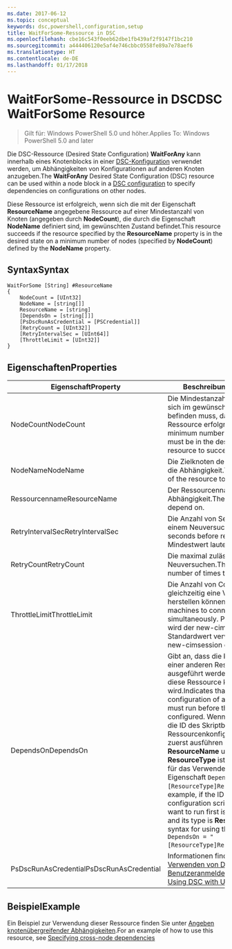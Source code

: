 ```yaml
---
ms.date: 2017-06-12
ms.topic: conceptual
keywords: dsc,powershell,configuration,setup
title: WaitForSome-Ressource in DSC
ms.openlocfilehash: cbe16c543f0eeb62dbe1fb439af2f9147f1bc210
ms.sourcegitcommit: a444406120e5af4e746cbbc0558fe89a7e78aef6
ms.translationtype: HT
ms.contentlocale: de-DE
ms.lasthandoff: 01/17/2018
---
```

# <a name="dsc-waitforsome-resource"></a><span data-ttu-id="dc22d-103">WaitForSome-Ressource in DSC</span><span class="sxs-lookup"><span data-stu-id="dc22d-103">DSC WaitForSome Resource</span></span>

> <span data-ttu-id="dc22d-104">Gilt für: Windows PowerShell 5.0 und höher.</span><span class="sxs-lookup"><span data-stu-id="dc22d-104">Applies To: Windows PowerShell 5.0 and later</span></span>

<span data-ttu-id="dc22d-105">Die DSC-Ressource (Desired State Configuration) **WaitForAny** kann innerhalb eines Knotenblocks in einer [DSC-Konfiguration](configurations.md) verwendet werden, um Abhängigkeiten von Konfigurationen auf anderen Knoten anzugeben.</span><span class="sxs-lookup"><span data-stu-id="dc22d-105">The **WaitForAny** Desired State Configuration (DSC) resource can be used within a node block in a [DSC configuration](configurations.md) to specify dependencies on configurations on other nodes.</span></span>

<span data-ttu-id="dc22d-106">Diese Ressource ist erfolgreich, wenn sich die mit der Eigenschaft **ResourceName** angegebene Ressource auf einer Mindestanzahl von Knoten (angegeben durch **NodeCount**), die durch die Eigenschaft **NodeName** definiert sind, im gewünschten Zustand befindet.</span><span class="sxs-lookup"><span data-stu-id="dc22d-106">This resource succeeds if the resource specified by the **ResourceName** property is in the desired state on a minimum number of nodes (specified by **NodeCount**) defined by the **NodeName** property.</span></span> 


## <a name="syntax"></a><span data-ttu-id="dc22d-107">Syntax</span><span class="sxs-lookup"><span data-stu-id="dc22d-107">Syntax</span></span>

```
WaitForSome [String] #ResourceName
{
    NodeCount = [UInt32]
    NodeName = [string[]]
    ResourceName = [string]
    [DependsOn = [string[]]]
    [PsDscRunAsCredential = [PSCredential]]
    [RetryCount = [UInt32]]
    [RetryIntervalSec = [UInt64]]
    [ThrottleLimit = [UInt32]]
}
```

## <a name="properties"></a><span data-ttu-id="dc22d-108">Eigenschaften</span><span class="sxs-lookup"><span data-stu-id="dc22d-108">Properties</span></span>

|  <span data-ttu-id="dc22d-109">Eigenschaft</span><span class="sxs-lookup"><span data-stu-id="dc22d-109">Property</span></span>  |  <span data-ttu-id="dc22d-110">Beschreibung</span><span class="sxs-lookup"><span data-stu-id="dc22d-110">Description</span></span>   | 
|---|---| 
| <span data-ttu-id="dc22d-111">NodeCount</span><span class="sxs-lookup"><span data-stu-id="dc22d-111">NodeCount</span></span>| <span data-ttu-id="dc22d-112">Die Mindestanzahl von Knoten, die sich im gewünschten Zustand befinden muss, damit diese Ressource erfolgreich ist.</span><span class="sxs-lookup"><span data-stu-id="dc22d-112">The minimum number of nodes that must be in the desired state for this resource to succeed.</span></span>|
| <span data-ttu-id="dc22d-113">NodeName</span><span class="sxs-lookup"><span data-stu-id="dc22d-113">NodeName</span></span>| <span data-ttu-id="dc22d-114">Die Zielknoten der Ressource für die Abhängigkeit.</span><span class="sxs-lookup"><span data-stu-id="dc22d-114">The target nodes of the resource to depend on.</span></span>| 
| <span data-ttu-id="dc22d-115">Ressourcenname</span><span class="sxs-lookup"><span data-stu-id="dc22d-115">ResourceName</span></span>| <span data-ttu-id="dc22d-116">Der Ressourcenname für die Abhängigkeit.</span><span class="sxs-lookup"><span data-stu-id="dc22d-116">The resource name to depend on.</span></span>| 
| <span data-ttu-id="dc22d-117">RetryIntervalSec</span><span class="sxs-lookup"><span data-stu-id="dc22d-117">RetryIntervalSec</span></span>| <span data-ttu-id="dc22d-118">Die Anzahl von Sekunden bis zu einem Neuversuch.</span><span class="sxs-lookup"><span data-stu-id="dc22d-118">The number of seconds before retrying.</span></span> <span data-ttu-id="dc22d-119">Der Mindestwert lautet 1.</span><span class="sxs-lookup"><span data-stu-id="dc22d-119">Minimum is 1.</span></span>| 
| <span data-ttu-id="dc22d-120">RetryCount</span><span class="sxs-lookup"><span data-stu-id="dc22d-120">RetryCount</span></span>| <span data-ttu-id="dc22d-121">Die maximal zulässige Anzahl von Neuversuchen.</span><span class="sxs-lookup"><span data-stu-id="dc22d-121">The maximum number of times to retry.</span></span>| 
| <span data-ttu-id="dc22d-122">ThrottleLimit</span><span class="sxs-lookup"><span data-stu-id="dc22d-122">ThrottleLimit</span></span>| <span data-ttu-id="dc22d-123">Die Anzahl von Computern, die gleichzeitig eine Verbindung herstellen können.</span><span class="sxs-lookup"><span data-stu-id="dc22d-123">Number of machines to connect simultaneously.</span></span> <span data-ttu-id="dc22d-124">Per Voreinstellung wird der new-cimsession-Standardwert verwendet.</span><span class="sxs-lookup"><span data-stu-id="dc22d-124">Default is new-cimsession default.</span></span>| 
| <span data-ttu-id="dc22d-125">DependsOn</span><span class="sxs-lookup"><span data-stu-id="dc22d-125">DependsOn</span></span> | <span data-ttu-id="dc22d-126">Gibt an, dass die Konfiguration einer anderen Ressource ausgeführt werden muss, bevor diese Ressource konfiguriert wird.</span><span class="sxs-lookup"><span data-stu-id="dc22d-126">Indicates that the configuration of another resource must run before this resource is configured.</span></span> <span data-ttu-id="dc22d-127">Wenn beispielsweise die ID des Skriptblocks mit der Ressourcenkonfiguration, den Sie zuerst ausführen möchten, __ResourceName__ und dessen Typ __ResourceType__ ist, lautet die Syntax für das Verwenden dieser Eigenschaft `DependsOn = "[ResourceType]ResourceName"`.</span><span class="sxs-lookup"><span data-stu-id="dc22d-127">For example, if the ID of the resource configuration script block that you want to run first is __ResourceName__ and its type is __ResourceType__, the syntax for using this property is `DependsOn = "[ResourceType]ResourceName"`.</span></span>|
| <span data-ttu-id="dc22d-128">PsDscRunAsCredential</span><span class="sxs-lookup"><span data-stu-id="dc22d-128">PsDscRunAsCredential</span></span> | <span data-ttu-id="dc22d-129">Informationen finden Sie unter [Verwenden von DSC mit Benutzeranmeldeinformationen](https://docs.microsoft.com/en-us/powershell/dsc/runasuser).</span><span class="sxs-lookup"><span data-stu-id="dc22d-129">See [Using DSC with User Credentials](https://docs.microsoft.com/en-us/powershell/dsc/runasuser)</span></span> |


## <a name="example"></a><span data-ttu-id="dc22d-130">Beispiel</span><span class="sxs-lookup"><span data-stu-id="dc22d-130">Example</span></span>

<span data-ttu-id="dc22d-131">Ein Beispiel zur Verwendung dieser Ressource finden Sie unter [Angeben knotenübergreifender Abhängigkeiten](crossNodeDependencies.md).</span><span class="sxs-lookup"><span data-stu-id="dc22d-131">For an example of how to use this resource, see [Specifying cross-node dependencies](crossNodeDependencies.md)</span></span>

